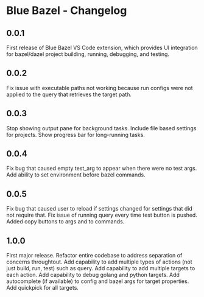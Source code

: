 # Blue Bazel - Changelog

## 0.0.1

First release of Blue Bazel VS Code extension, which provides UI integration for bazel/dazel project building, running, debugging, and testing.

## 0.0.2

Fix issue with executable paths not working because run configs were not applied to the query that retrieves the target path.

## 0.0.3

Stop showing output pane for background tasks. Include file based settings for projects. Show progress bar for long-running tasks.

## 0.0.4

Fix bug that caused empty test_arg to appear when there were no test args. Add ability to set environment before bazel commands.

## 0.0.5

Fix bug that caused user to reload if settings changed for settings that did not require that.
Fix issue of running query every time test button is pushed.
Added copy buttons to args and to commands.

## 1.0.0

First major release.
Refactor entire codebase to address separation of concerns throughtout.
Add capability to add multiple types of actions (not just build, run, test) such as query.
Add capability to add multiple targets to each action.
Add capability to debug golang and python targets.
Add autocomplete (if available) to config and bazel args for target properties.
Add quickpick for all targets.
